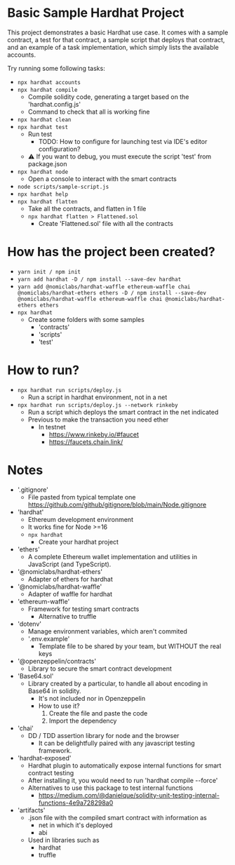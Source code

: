 # Basic Sample Hardhat Project

This project demonstrates a basic Hardhat use case. It comes with a sample contract, a test for that contract, a sample script that deploys that contract, and an example of a task implementation, which simply lists the available accounts.

Try running some following tasks:
* `npx hardhat accounts`
* `npx hardhat compile`
  * Compile solidity code, generating a target based on the 'hardhat.config.js'
  * Command to check that all is working fine
* `npx hardhat clean`
* `npx hardhat test`
  * Run test
    * TODO: How to configure for launching test via IDE's editor configuration?
  * :warning: If you want to debug, you must execute the script 'test' from package.json 
* `npx hardhat node`
  * Open a console to interact with the smart contracts
* `node scripts/sample-script.js`
* `npx hardhat help`
* `npx hardhat flatten`
  * Take all the contracts, and flatten in 1 file
  * `npx hardhat flatten > Flattened.sol`
    * Create 'Flattened.sol' file with all the contracts


# How has the project been created?
* `yarn init / npm init`
* `yarn add hardhat -D / npm install --save-dev hardhat`
* `yarn add @nomiclabs/hardhat-waffle ethereum-waffle chai @nomiclabs/hardhat-ethers ethers -D / npm install --save-dev @nomiclabs/hardhat-waffle ethereum-waffle chai @nomiclabs/hardhat-ethers ethers`
* `npx hardhat`
  * Create some folders with some samples
    * 'contracts'
    * 'scripts'
    * 'test'

# How to run?
* `npx hardhat run scripts/deploy.js`
  * Run a script in hardhat environment, not in a net
* `npx hardhat run scripts/deploy.js --network rinkeby`
  * Run a script which deploys the smart contract in the net indicated
  * Previous to make the transaction you need ether
    * In testnet
      * https://www.rinkeby.io/#faucet
      * https://faucets.chain.link/

# Notes
* '.gitignore'
  * File pasted from typical template one https://github.com/github/gitignore/blob/main/Node.gitignore
* 'hardhat'
  * Ethereum development environment
  * It works fine for Node >=16
  * `npx hardhat`
    * Create your hardhat project
* 'ethers'
  * A complete Ethereum wallet implementation and utilities in JavaScript (and TypeScript).
* '@nomiclabs/hardhat-ethers'
  * Adapter of ethers for hardhat
* '@nomiclabs/hardhat-waffle'
  * Adapter of waffle for hardhat
* 'ethereum-waffle'
  * Framework for testing smart contracts
    * Alternative to truffle
* 'dotenv'
  * Manage environment variables, which aren't commited
  * '.env.example'
    * Template file to be shared by your team, but WITHOUT the real keys
* '@openzeppelin/contracts'
  * Library to secure the smart contract development
* 'Base64.sol'
  * Library created by a particular, to handle all about encoding in Base64 in solidity.
    * It's not included nor in Openzeppelin
    * How to use it?
      1) Create the file and paste the code
      2) Import the dependency
* 'chai'
  * DD / TDD assertion library for node and the browser
    * It can be delightfully paired with any javascript testing framework.
* 'hardhat-exposed'
  * Hardhat plugin to automatically expose internal functions for smart contract testing
  * After installing it, you would need to run 'hardhat compile --force'
  * Alternatives to use this package to test internal functions
    * https://medium.com/@danielque/solidity-unit-testing-internal-functions-4e9a728298a0
* 'artifacts'
  * .json file with the compiled smart contract with information as
    * net in which it's deployed
    * abi
  * Used in libraries such as
    * hardhat
    * truffle